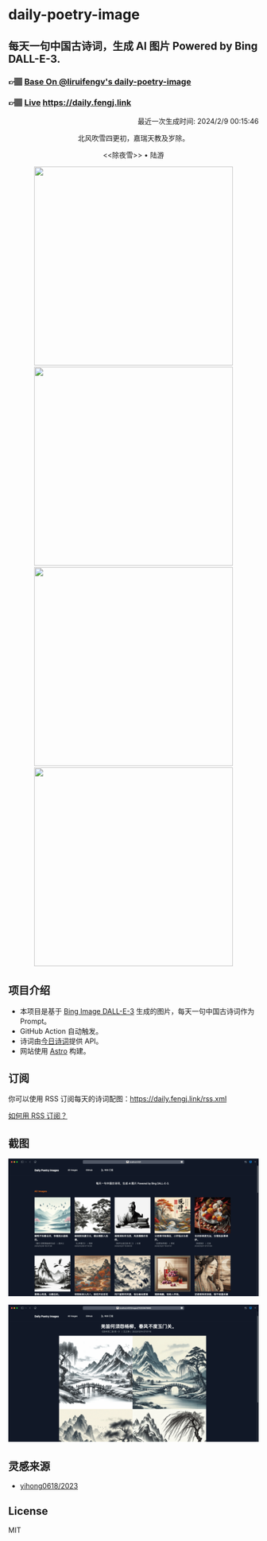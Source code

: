 
# daily-poetry-image

## 每天一句中国古诗词，生成 AI 图片 Powered by Bing DALL-E-3.

### 👉🏽 [Base On @liruifengv's daily-poetry-image](https://github.com/liruifengv/daily-poetry-image)

### 👉🏽 [Live](https://daily.fengj.link) https://daily.fengj.link

<p align="right">
  最近一次生成时间: 2024/2/9 00:15:46
</p>
<p align="center">
北风吹雪四更初，嘉瑞天教及岁除。
</p>
<p align="center">
<<除夜雪>> • 陆游
</p>
<p align="center">
<img src="https://tse1.mm.bing.net/th/id/OIG2.5xXEsxzDHF3u2j.2xlLR" height="400" width="400" />
<img src="https://tse1.mm.bing.net/th/id/OIG2.RgNqWfmdLHkUTS8enmW_" height="400" width="400" />
<img src="https://tse2.mm.bing.net/th/id/OIG2.0XgLIqu6eEdItCSGiJaN" height="400" width="400" />
<img src="https://tse1.mm.bing.net/th/id/OIG2.DBzorwIOEHP8xWl_CCcC" height="400" width="400" />
</p>

## 项目介绍

-   本项目是基于 [Bing Image DALL-E-3](https://www.bing.com/images/create) 生成的图片，每天一句中国古诗词作为 Prompt。
-   GitHub Action 自动触发。
-   诗词由[今日诗词](https://www.jinrishici.com/)提供 API。
-   网站使用 [Astro](https://astro.build) 构建。

## 订阅

你可以使用 RSS 订阅每天的诗词配图：https://daily.fengj.link/rss.xml

[如何用 RSS 订阅？](https://zhuanlan.zhihu.com/p/55026716)

## 截图

![图片列表](./screenshots/Snipaste_2023-12-28_21-00-26.png)

![图片详情](./screenshots/Snipaste_2023-12-28_21-00-53.png)

## 灵感来源

-   [yihong0618/2023](https://github.com/yihong0618/2023)

## License

MIT
